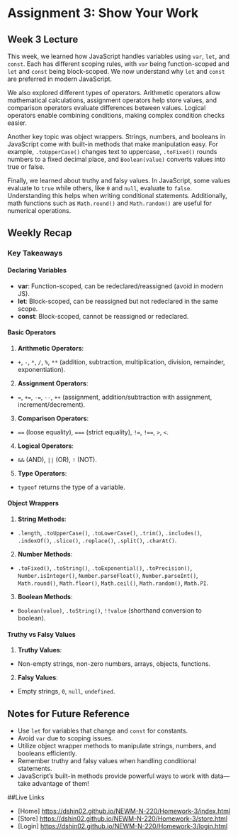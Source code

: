 # Assignment 3: Show Your Work

## Week 3 Lecture
This week, we learned how JavaScript handles variables using `var`, `let`, and `const`. Each has different scoping rules, with `var` being function-scoped and `let` and `const` being block-scoped. We now understand why `let` and `const` are preferred in modern JavaScript.

We also explored different types of operators. Arithmetic operators allow mathematical calculations, assignment operators help store values, and comparison operators evaluate differences between values. Logical operators enable combining conditions, making complex condition checks easier.

Another key topic was object wrappers. Strings, numbers, and booleans in JavaScript come with built-in methods that make manipulation easy. For example, `.toUpperCase()` changes text to uppercase, `.toFixed()` rounds numbers to a fixed decimal place, and `Boolean(value)` converts values into true or false.

Finally, we learned about truthy and falsy values. In JavaScript, some values evaluate to `true` while others, like `0` and `null`, evaluate to `false`. Understanding this helps when writing conditional statements. Additionally, math functions such as `Math.round()` and `Math.random()` are useful for numerical operations.

## Weekly Recap
### Key Takeaways

#### Declaring Variables
- **var**: Function-scoped, can be redeclared/reassigned (avoid in modern JS).
- **let**: Block-scoped, can be reassigned but not redeclared in the same scope.
- **const**: Block-scoped, cannot be reassigned or redeclared.

#### Basic Operators
1. **Arithmetic Operators**:
- `+`, `-`, `*`, `/`, `%`, `**` (addition, subtraction, multiplication, division, remainder, exponentiation).

2. **Assignment Operators**:
- `=`, `+=`, `-=`, `--`, `++` (assignment, addition/subtraction with assignment, increment/decrement).

3. **Comparison Operators**:
- `==` (loose equality), `===` (strict equality), `!=`, `!==`, `>`, `<`.

4. **Logical Operators**:
- `&&` (AND), `||` (OR), `!` (NOT).

5. **Type Operators**:
- `typeof` returns the type of a variable.

#### Object Wrappers
1. **String Methods**:
- `.length`, `.toUpperCase()`, `.toLowerCase()`, `.trim()`, `.includes()`, `.indexOf()`, `.slice()`, `.replace()`, `.split()`, `.charAt()`.

2. **Number Methods**:
- `.toFixed()`, `.toString()`, `.toExponential()`, `.toPrecision()`, `Number.isInteger()`, `Number.parseFloat()`, `Number.parseInt()`, `Math.round()`, `Math.floor()`, `Math.ceil()`, `Math.random()`, `Math.PI`.

3. **Boolean Methods**:
- `Boolean(value)`, `.toString()`, `!!value` (shorthand conversion to boolean).

#### Truthy vs Falsy Values
1. **Truthy Values**:
- Non-empty strings, non-zero numbers, arrays, objects, functions.

2. **Falsy Values**:
- Empty strings, `0`, `null`, `undefined`.

## Notes for Future Reference
- Use `let` for variables that change and `const` for constants.
- Avoid `var` due to scoping issues.
- Utilize object wrapper methods to manipulate strings, numbers, and booleans efficiently.
- Remember truthy and falsy values when handling conditional statements.
- JavaScript’s built-in methods provide powerful ways to work with data—take advantage of them!

##Live Links

- [Home] https://dshin02.github.io/NEWM-N-220/Homework-3/index.html
- [Store] https://dshin02.github.io/NEWM-N-220/Homework-3/store.html
- [Login] https://dshin02.github.io/NEWM-N-220/Homework-3/login.html